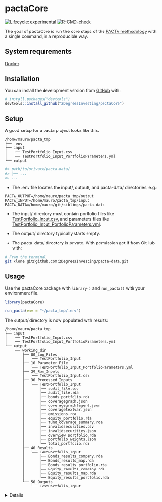 
<!-- README.md is generated from README.Rmd. Please edit that file -->

# pactaCore

<!-- badges: start -->

[![Lifecycle:
experimental](https://img.shields.io/badge/lifecycle-experimental-orange.svg)](https://lifecycle.r-lib.org/articles/stages.html#experimental)
[![R-CMD-check](https://github.com/2DegreesInvesting/pactaCore/workflows/R-CMD-check/badge.svg)](https://github.com/2DegreesInvesting/pactaCore/actions)
<!-- badges: end -->

The goal of pactaCore is run the core steps of the [PACTA
methodology](https://2degrees-investing.org/resource/pacta/) with a
single command, in a reproducible way.

## System requirements

[Docker](https://docs.docker.com/get-docker/).

## Installation

You can install the development version from
[GitHub](https://github.com/) with:

``` r
# install.packages("devtools")
devtools::install_github("2DegreesInvesting/pactaCore")
```

## Setup

A good setup for a pacta project looks like this:

    /home/mauro/pacta_tmp
    ├── .env
    ├── input
    │   ├── TestPortfolio_Input.csv
    │   └── TestPortfolio_Input_PortfolioParameters.yml
    └── output

``` r
#> path/to/private/pacta-data/
#> ├── ...
#> ...
```

-   The .env file locates the input/, output/, and pacta-data/
    directories, e.g.:

<!-- -->

    PACTA_OUTPUT=/home/mauro/pacta_tmp/output
    PACTA_INPUT=/home/mauro/pacta_tmp/input
    PACTA_DATA=/home/mauro/git/siblings/pacta-data

-   The input/ directory must contain portfolio files like
    [TestPortfolio\_Input.csv](https://github.com/2DegreesInvesting/pactaCore/blob/master/inst/extdata/TestPortfolio_Input.csv),
    and parameters files like
    [TestPortfolio\_Input\_PortfolioParameters.yml](https://github.com/2DegreesInvesting/pactaCore/blob/master/inst/extdata/TestPortfolio_Input_PortfolioParameters.yml).

-   The output/ directory typically starts empty.

-   The pacta-data/ directory is private. With permission get if from
    GitHub with:

``` bash
# From the terminal
git clone git@github.com:2DegreesInvesting/pacta-data.git
```

## Usage

Use the pactaCore package with `library()` and `run_pacta()` with your
environment file.

``` r
library(pactaCore)

run_pacta(env = "~/pacta_tmp/.env")
```

The output/ directory is now populated with results:

    /home/mauro/pacta_tmp
    ├── input
    │   ├── TestPortfolio_Input.csv
    │   └── TestPortfolio_Input_PortfolioParameters.yml
    └── output
        └── working_dir
            ├── 00_Log_Files
            │   └── TestPortfolio_Input
            ├── 10_Parameter_File
            │   └── TestPortfolio_Input_PortfolioParameters.yml
            ├── 20_Raw_Inputs
            │   └── TestPortfolio_Input.csv
            ├── 30_Processed_Inputs
            │   └── TestPortfolio_Input
            │       ├── audit_file.csv
            │       ├── audit_file.rda
            │       ├── bonds_portfolio.rda
            │       ├── coveragegraph.json
            │       ├── coveragegraphlegend.json
            │       ├── coveragetextvar.json
            │       ├── emissions.rda
            │       ├── equity_portfolio.rda
            │       ├── fund_coverage_summary.rda
            │       ├── invalidsecurities.csv
            │       ├── invalidsecurities.json
            │       ├── overview_portfolio.rda
            │       ├── portfolio_weights.json
            │       └── total_portfolio.rda
            ├── 40_Results
            │   └── TestPortfolio_Input
            │       ├── Bonds_results_company.rda
            │       ├── Bonds_results_map.rda
            │       ├── Bonds_results_portfolio.rda
            │       ├── Equity_results_company.rda
            │       ├── Equity_results_map.rda
            │       └── Equity_results_portfolio.rda
            └── 50_Outputs
                └── TestPortfolio_Input

<details>

For each corresponding `<pair-name>`, the portfolio and parameter files
must be named `<pair-name>_Input.csv` and
`<pair-name>_Input_PortfolioParameters.yml`, respectively. For example:

-   This pair is valid: `a_Input.csv`,
    `a_Input_PortfolioParameters.yml`.

-   This pair is invalid: `a_Input.csv`,
    `b_Input_PortfolioParameters.yml`.

In the parameter files, whatever values you give to `portfolio_name_in`
and `investor_name_in` will populate the columns `portfolio_name` and
`investor_name` of some output files. For example:

-   A parameter file:

<!-- -->

    default:
        parameters:
            portfolio_name_in: TestPortfolio_Input
            investor_name_in: Test
            peer_group: pensionfund
            language: EN
            project_code: CHPA2020

-   A few rows of some relevant output files and columns:

<!-- -->

    $`/home/mauro/pacta_tmp/output/working_dir/40_Results/TestPortfolio_Input/Bonds_results_company.rda`
    # A tibble: 6 × 2
      portfolio_name      investor_name
      <chr>               <chr>        
    1 TestPortfolio_Input Test         
    2 TestPortfolio_Input Test         
    3 TestPortfolio_Input Test         
    4 TestPortfolio_Input Test         
    5 TestPortfolio_Input Test         
    6 TestPortfolio_Input Test         

    $`/home/mauro/pacta_tmp/output/working_dir/40_Results/TestPortfolio_Input/Bonds_results_map.rda`
    # A tibble: 6 × 2
      portfolio_name      investor_name
      <chr>               <chr>        
    1 TestPortfolio_Input Test         
    2 TestPortfolio_Input Test         
    3 TestPortfolio_Input Test         
    4 TestPortfolio_Input Test         
    5 TestPortfolio_Input Test         
    6 TestPortfolio_Input Test         

    $`/home/mauro/pacta_tmp/output/working_dir/40_Results/TestPortfolio_Input/Bonds_results_portfolio.rda`
    # A tibble: 6 × 2
      portfolio_name      investor_name
      <chr>               <chr>        
    1 TestPortfolio_Input Test         
    2 TestPortfolio_Input Test         
    3 TestPortfolio_Input Test         
    4 TestPortfolio_Input Test         
    5 TestPortfolio_Input Test         
    6 TestPortfolio_Input Test         

    $`/home/mauro/pacta_tmp/output/working_dir/40_Results/TestPortfolio_Input/Equity_results_company.rda`
    # A tibble: 6 × 2
      portfolio_name      investor_name
      <chr>               <chr>        
    1 TestPortfolio_Input Test         
    2 TestPortfolio_Input Test         
    3 TestPortfolio_Input Test         
    4 TestPortfolio_Input Test         
    5 TestPortfolio_Input Test         
    6 TestPortfolio_Input Test         

    $`/home/mauro/pacta_tmp/output/working_dir/40_Results/TestPortfolio_Input/Equity_results_map.rda`
    # A tibble: 6 × 2
      portfolio_name      investor_name
      <chr>               <chr>        
    1 TestPortfolio_Input Test         
    2 TestPortfolio_Input Test         
    3 TestPortfolio_Input Test         
    4 TestPortfolio_Input Test         
    5 TestPortfolio_Input Test         
    6 TestPortfolio_Input Test         

    $`/home/mauro/pacta_tmp/output/working_dir/40_Results/TestPortfolio_Input/Equity_results_portfolio.rda`
    # A tibble: 6 × 2
      portfolio_name      investor_name
      <chr>               <chr>        
    1 TestPortfolio_Input Test         
    2 TestPortfolio_Input Test         
    3 TestPortfolio_Input Test         
    4 TestPortfolio_Input Test         
    5 TestPortfolio_Input Test         
    6 TestPortfolio_Input Test         

</details>
